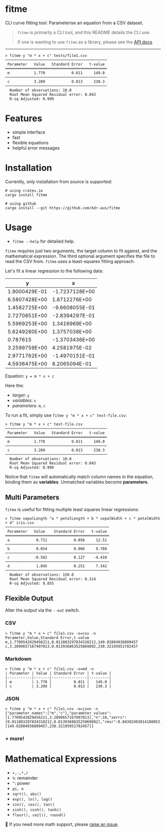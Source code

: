 # fitme
CLI curve fitting tool. Parameterise an equation from a CSV dataset.

> `fitme` is primarily a CLI tool, and this README details the CLI use.
>
> If one is wanting to use `fitme` as a library, please see the [API docs](https://docs.rs/fitme).

---

```plaintext
> fitme y "m * x + c" tests/file1.csv
──────────────────────────────────────────────
 Parameter   Value   Standard Error   t-value 
══════════════════════════════════════════════
 m           1.770            0.011     149.0 
──────────────────────────────────────────────
 c           3.209            0.013     230.3 
──────────────────────────────────────────────
  Number of observations: 10.0
  Root Mean Squared Residual error: 0.043
  R-sq Adjusted: 0.999
```

# Features

- simple interface
- fast
- flexible equations
- helpful error messages

# Installation

Currently, only installation from source is supported:

```plaintext
# using crates.io
cargo install fitme

# using github
cargo install --git https://github.com/kdr-aus/fitme
```

# Usage

- `fitme --help` for detailed help.

`fitme` requires just two arguments, the target column to fit against, and the mathematical
expression. The third optional argument specifies the file to read the CSV from.
`fitme` uses a least-squares fitting approach.

Let's fit a linear regression to the following data:

|  y  |  x  |
| --- | --- |
| 1.9000429E-01 | -1.7237128E+00 |
| 6.5807428E+00 | 1.8712276E+00 |
| 1.4582725E+00 | -9.6608055E-01 |
| 2.7270851E+00 | -2.8394297E-01 |
| 5.5969253E+00 | 1.3416969E+00 |
| 5.6249280E+00 | 1.3757038E+00 |
| 0.787615 | -1.3703436E+00 |
| 3.2599759E+00 | 4.2581975E-02 |
| 2.9771762E+00 | -1.4970151E-01 |
| 4.5936475E+00 | 8.2065094E-01 |

Equation: `y = m * x + c`

Here the:
- _target_: `y`
- _variables_: `x`
- _parameters_: `m`, `c`

To run a fit, simply use `fitme y "m * x + c" test-file.csv`:

```plaintext
> fitme y "m * x + c" test-file.csv
──────────────────────────────────────────────
 Parameter   Value   Standard Error   t-value 
══════════════════════════════════════════════
 m           1.770            0.011     149.0 
──────────────────────────────────────────────
 c           3.209            0.013     230.3 
──────────────────────────────────────────────
  Number of observations: 10.0
  Root Mean Squared Residual error: 0.043
  R-sq Adjusted: 0.999
```

Notice that `fitme` will automatically match column names in the equation, binding them as
**variables**. Unmatched variables become **parameters**.

## Multi Parameters

`fitme` is useful for fitting multiple least squares linear regressions:

```plaintext
> fitme sepalLength "a * petalLength + b * sepalWidth + c * petalWidth + d" iris.csv
───────────────────────────────────────────────
 Parameter   Value    Standard Error   t-value 
═══════════════════════════════════════════════
 a            0.711            0.056     12.51 
───────────────────────────────────────────────
 b            0.654            0.066     9.788 
───────────────────────────────────────────────
 c           -0.562            0.127    -4.410 
───────────────────────────────────────────────
 d            1.845            0.251     7.342 
───────────────────────────────────────────────
  Number of observations: 150.0
  Root Mean Squared Residual error: 0.314
  R-sq Adjusted: 0.855
```





## Flexible Output

Alter the output via the `--out` switch.

### CSV
```plaintext
> fitme y "m * x + c" file1.csv -o=csv -n
Parameter,Value,Standard Error,t-value
m,1.7709542029456211,0.011883297834310212,149.02884936809457
c,3.2099657167997013,0.013936863525869892,230.32195951702457
```

### Markdown
```plaintext
> fitme y "m * x + c" file1.csv -o=md -n
| Parameter | Value | Standard Error | t-value |
|-----------|-------|----------------|---------|
| m         | 1.770 |          0.011 |   149.0 |
| c         | 3.209 |          0.013 |   230.3 |
```

### JSON
```plaintext
> fitme y "m * x + c" file1.csv -o=json -n
{"parameter_names":["m","c"],"parameter_values":[1.7709542029456211,3.2099657167997013],"n":10,"xerrs":[0.011883297834310212,0.013936863525869892],"rmsr":0.04392493014188053,"rsq":0.9995948974725735,"tvals":[149.02884936809457,230.32195951702457]}
```

### + more!


# Mathematical Expressions

- `+,-,*,/`
- `%`: remainder
- `^`: power
- `pi, e`
- `sqrt(), abs()`
- `exp(), ln(), log()`
- `sin(), cos(), tan()`
- `sinh(), cosh(), tanh()`
- `floor(), ceil(), round()`

🔬 If you need more math support, please [raise an issue](https://github.com/kdr-aus/fitme/issues).
